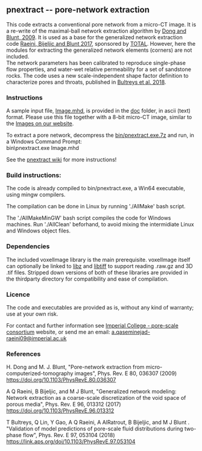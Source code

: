 ﻿##  pnextract -- pore-network extraction

This code extracts a conventional pore network from a micro-CT image.
It is a re-write of the maximal-ball network extraction algorithm by 
[Dong and Blunt, 2009]. 
It is used as a base for the generalized network extraction code 
[Raeini, Bijeljic and Blunt 2017], sponsored by [TOTAL]. However, here the modules
for extracting the generalized network elements (corners) are not included.   
The network parameters has been calibrated to reproduce single-phase flow 
properties, and water-wet relative permeability for a set of sandstone rocks.
The code uses a new scale-independent shape factor definition to characterize
pores and throats, published in [Bultreys et al. 2018].



### Instructions
A sample input file, [Image.mhd](doc/Image.mhd), is provided in the [doc](doc/) folder, in ascii 
(text) format. Please use this file together with a 8-bit micro-CT 
image, similar to the [Images on our website].

To extract a pore network, decompress the [bin/pnextract.exe.7z](bin/pnextract.exe.7z) 
and run, in a Windows Command Prompt:   
   bin\pnextract.exe  Image.mhd
   
See the [pnextract wiki](https://github.com/aliraeini/pnextract/wiki/pnextract-FAQ) for more instructions!

###  Build instructions:
The code is already compiled to bin/pnextract.exe, a Win64 executable, using mingw compilers.

The compilation can be done in Linux by running './AllMake' bash script.

The './AllMakeMinGW' bash script compiles the code for Windows machines.
Run './AllClean' beforhand, to avoid mixing the intermidiate Linux and Windows object files.

###  Dependencies
The included voxelImage library  is the main prerequisite. 
voxelImage itself can optionally be linked to [libz] and [libtiff] to support
reading .raw.gz and 3D .tif files. 
Stripped down versions of both of these libraries are provided in the 
thirdparty directory for compatibility and ease of compilation.

###  Licence

The code and executables are provided as is, without any kind of warranty;
use at your own risk.

For contact and further information see [Imperial College - pore-scale consortium] website,
or send me an email:   a.qaseminejad-raeini09@imperial.ac.uk


### References

H. Dong and M. J. Blunt, "Pore-network extraction from micro-computerized-tomography images",  Phys. Rev. E 80, 036307 (2009) 
https://doi.org/10.1103/PhysRevE.80.036307

A Q Raeini, B Bijeljic, and M J Blunt, "Generalized network modeling: Network extraction as a coarse-scale discretization of the void space of porous media", Phys. Rev. E 96, 013312  (2017)
https://doi.org/10.1103/PhysRevE.96.013312

T Bultreys, Q Lin, Y Gao, A Q Raeini, A AlRatrout, B Bijeljic, and M J Blunt . "Validation of model predictions of pore-scale fluid distributions during two-phase flow", Phys. Rev. E 97, 053104 (2018) 
https://link.aps.org/doi/10.1103/PhysRevE.97.053104


[Images on our website]: http://www.imperial.ac.uk/earth-science/research/research-groups/perm/research/pore-scale-modelling/micro-ct-images-and-networks/
[Imperial College - pore-scale consortium]: http://www.imperial.ac.uk/earth-science/research/research-groups/perm/research/pore-scale-modelling
[Bultreys et al. 2018]: https://link.aps.org/doi/10.1103/PhysRevE.97.053104
[Raeini, Bijeljic and Blunt 2017]: https://doi.org/10.1103/PhysRevE.96.013312
[Dong and Blunt, 2009]: https://doi.org/10.1103/PhysRevE.80.036307
[libtiff]: https://gitlab.com/libtiff/libtiff
[libz]: https://github.com/madler/zlib
[TOTAL]: https://www.total.com
